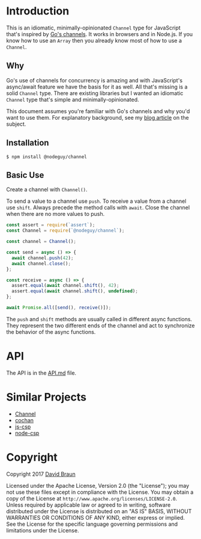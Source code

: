 # Introduction

This is an idiomatic, minimally-opinionated `Channel` type for JavaScript that's
inspired by [Go's channels](https://golang.org/ref/spec#Channel_types). It
works in browsers and in Node.js. If you know how to use an `Array` then you
already know most of how to use a `Channel`.

## Why

Go's use of channels for concurrency is amazing and with JavaScript's
async/await feature we have the basis for it as well. All that's missing is a
solid `Channel` type. There are existing libraries but I wanted an idiomatic
`Channel` type that's simple and minimally-opinionated.

This document assumes you're familiar with Go's channels and why you'd want to
use them. For explanatory background, see my [blog
article](https://www.nodeguy.com/channels-for-javascript/) on the subject.

## Installation

```shell
$ npm install @nodeguy/channel
```

## Basic Use

Create a channel with `Channel()`.

To send a value to a channel use `push`. To receive a value from a channel use
`shift`. Always precede the method calls with `await`. Close the channel when
there are no more values to push.

```JavaScript
const assert = require(`assert`);
const Channel = require(`@nodeguy/channel`);

const channel = Channel();

const send = async () => {
  await channel.push(42);
  await channel.close();
};

const receive = async () => {
  assert.equal(await channel.shift(), 42);
  assert.equal(await channel.shift(), undefined);
};

await Promise.all([send(), receive()]);
```

The `push` and `shift` methods are usually called in different async functions.
They represent the two different ends of the channel and act to synchronize the
behavior of the async functions.

# API

The API is in the [API.md](API.md) file.

# Similar Projects

- [Channel](https://github.com/gozala/channel)
- [cochan](https://github.com/skozin/cochan)
- [js-csp](https://github.com/ubolonton/js-csp)
- [node-csp](https://github.com/olahol/node-csp)

# Copyright

Copyright 2017 [David Braun](https://www.NodeGuy.com/)

Licensed under the Apache License, Version 2.0 (the "License"); you may not use
these files except in compliance with the License. You may obtain a copy of the
License at `http://www.apache.org/licenses/LICENSE-2.0`. Unless required by
applicable law or agreed to in writing, software distributed under the License
is distributed on an "AS IS" BASIS, WITHOUT WARRANTIES OR CONDITIONS OF ANY
KIND, either express or implied. See the License for the specific language
governing permissions and limitations under the License.
